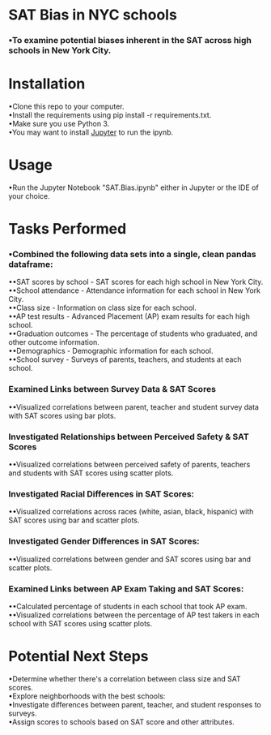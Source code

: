 # SAT Bias in NYC schools
### •To examine potential biases inherent in the SAT across high schools in New York City.

# Installation
•Clone this repo to your computer.  
•Install the requirements using pip install -r requirements.txt.  
•Make sure you use Python 3.  
•You may want to install [Jupyter](http://jupyter.org/install) to run the ipynb.

# Usage
•Run the Jupyter Notebook "SAT.Bias.ipynb" either in Jupyter or the IDE of your choice.

# Tasks Performed
### •Combined the following data sets into a single, clean pandas dataframe:
••SAT scores by school - SAT scores for each high school in New York City.  
••School attendance - Attendance information for each school in New York City.  
••Class size - Information on class size for each school.  
••AP test results - Advanced Placement (AP) exam results for each high school.  
••Graduation outcomes - The percentage of students who graduated, and other outcome information.  
••Demographics - Demographic information for each school.  
••School survey - Surveys of parents, teachers, and students at each school.  
### Examined Links between Survey Data & SAT Scores
••Visualized correlations between parent, teacher and student survey data with SAT scores using bar plots.
### Investigated Relationships between Perceived Safety & SAT Scores
••Visualized correlations between perceived safety of parents, teachers and students with SAT scores using scatter plots.
### Investigated Racial Differences in SAT Scores:
••Visualized correlations across races (white, asian, black, hispanic) with SAT scores using bar and scatter plots.
### Investigated Gender Differences in SAT Scores:
••Visualized correlations between gender and SAT scores using bar and scatter plots.
### Examined Links between AP Exam Taking and SAT Scores:
••Calculated percentage of students in each school that took AP exam.
••Visualized correlations between the percentage of AP test takers in each school with SAT scores using scatter plots.

# Potential Next Steps
•Determine whether there's a correlation between class size and SAT scores.  
•Explore neighborhoods with the best schools:  
•Investigate differences between parent, teacher, and student responses to surveys.  
•Assign scores to schools based on SAT score and other attributes.
